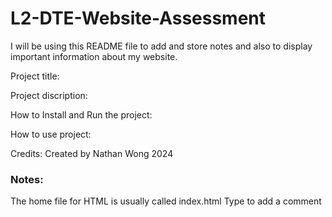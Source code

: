 # L2-DTE-Website-Assessment

I will be using this README file to add and store notes and also to display important information about my website.

Project title:

Project discription:

How to Install and Run the project:

How to use project:

Credits: Created by Nathan Wong 2024

### Notes:
The home file for HTML is usually called index.html
Type <!----> to add a comment
